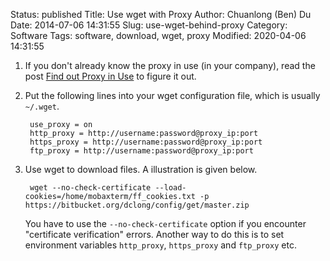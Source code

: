 Status: published
Title: Use wget with Proxy
Author: Chuanlong (Ben) Du
Date: 2014-07-06 14:31:55
Slug: use-wget-behind-proxy
Category: Software
Tags: software, download, wget, proxy
Modified: 2020-04-06 14:31:55


1. If you don't already know the proxy in use (in your company),
    read the post [Find out Proxy in Use](http://www.legendu.net/en/blog/find-out-proxy-in-use/)
    to figure it out.

2. Put the following lines into your wget configuration file,
    which is usually `~/.wget`.

        use_proxy = on
        http_proxy = http://username:password@proxy_ip:port
        https_proxy = http://username:password@proxy_ip:port
        ftp_proxy = http://username:password@proxy_ip:port

3. Use wget to download files.
    A illustration is given below.

        wget --no-check-certificate --load-cookies=/home/mobaxterm/ff_cookies.txt -p https://bitbucket.org/dclong/config/get/master.zip

    You have to use the `--no-check-certificate` option
    if you encounter "certificate verification" errors.
    Another way to do this is to set environment variables `http_proxy`, `https_proxy` and `ftp_proxy` etc.
